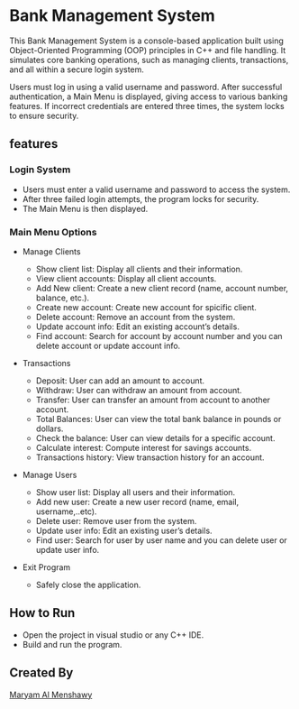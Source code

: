 # Bank Management System  

This Bank Management System is a console-based application built using Object-Oriented Programming (OOP) principles in C++ and file handling.
It simulates core banking operations, such as managing clients, transactions, and  all within a secure login system.

Users must log in using a valid username and password. After successful authentication, a Main Menu is displayed, giving access to various banking features.
If incorrect credentials are entered three times, the system locks to ensure security.


## features

### Login System
- Users must enter a valid username and password to access the system.
- After three failed login attempts, the program locks for security.
- The Main Menu is then displayed.


### Main Menu Options

- Manage Clients
   - Show client list: Display all clients and their information.
   - View client accounts: Display all client accounts.
   - Add New client: Create a new client record (name, account number, balance, etc.).
   - Create new account: Create new account for spicific client.
   - Delete account: Remove an account from the system.
   - Update account info: Edit an existing account’s details.
   - Find account: Search for account by account number and you can delete account or update account info.

- Transactions
   - Deposit: User can add an amount to account.
   - Withdraw: User can withdraw an amount from account.
   - Transfer: User can transfer an amount from account to another account.
   - Total Balances: User can view the total bank balance in pounds or dollars.
   - Check the balance: User can view details for a specific account.
   - Calculate interest: Compute interest for savings accounts.
   - Transactions history: View transaction history for an account.

- Manage Users
   - Show user list: Display all users and their information.
   - Add new user: Create a new user record (name, email, username,..etc).
   - Delete user: Remove user from the system.
   - Update user info: Edit an existing user’s details.
   - Find user: Search for user by user name and you can delete user or update user info.
 
- Exit Program
   - Safely close the application.


## How to Run
- Open the project in visual studio or any C++ IDE.
- Build and run the program.


## Created By
[Maryam Al Menshawy](https://github.com/MariamAlMenshawy)

